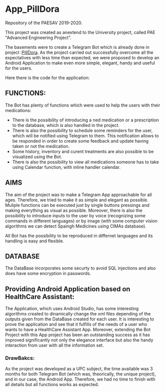 # App_PillDora
Repository of the PAESAV 2019-2020.

This project was created as anextend to the University project, called PAE "Advanced Engineering Project".

The basements were to create a Telegram Bot which is already done in project :[PillDora](https://github.com/Evm7/PillDora).
As the project carried out successfully overcome all the expectatives with less time than expected, we were proposed to develop an Android Application to make even more simple, elegant, handy and useful for the users.

Here there is the code for the application:

## FUNCTIONS:

The Bot has plenty of functions which were used to help the users with their medications:
  - There is the possibility of introducing a ned medication or a prescription to the database, which is also handled in the project.
  - There is also the possibility to schedule some reminders for the user, which will be notified using Telegram to them. This notification allows to be responded in order to create some feedback and update having taken or not the medication.
  - Some history, inventory and curent treatments are also possible to be visualized using the Bot.
  - There is also the possibility to view all medications someone has to take using Calendar function, with inline handler calendar.
  
  ## AIMS
  The aim of the project was to make a Telegram App approachable for all ages. Therefore, we tried to make it as simple and elegant as possible. 
  Muliple functions can be executed just by single buttons pressings and making everything as visual as possible. Moreover, there is also the possibility to introduce inputs to the user by voice (recognizing some commands in different languages) or by image (with some computer vision algorithms we can detect Spaingh Medicines using CIMAs database).
  
  All Bot has the possibility to be reproduced in differnet languages and its handling is easy and flexible.
  
  ## DATABASE
  The DataBase incorporates some securty to avoid SQL injections and also does have some encryption in passwords.

  ## Providing Android Application based on HealthCare Assistant:
  The Application, which uses Android Studio, has some interesting algorithms created to dinamically change the xml files depending of the outputs given from the DataBase created for each user. It is interesting to prove the application and see that it fulfills of the needs of a user who wants to have a HealthCare Assistant App.
  Moreover, extending the Bot Project with this App project has been an outstanding success as it has improved significantly not only the elegance interface but also the handy interaction from user with all the information set.
  
  ### DrawBakcs:
  As the project was developed as a UPC subject, the time available was 3 months for both Telegram Bot (which was, theorically, the unique project), and in our case, the Android App. Therefore, we had no time to finish with all details but all functions works as expected.

